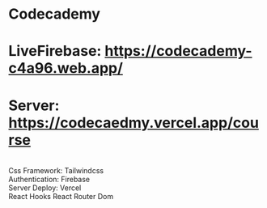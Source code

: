 # Codecademy

# LiveFirebase: https://codecademy-c4a96.web.app/
# Server: https://codecaedmy.vercel.app/course
\
Css Framework: 
Tailwindcss 
\
Authentication:
Firebase
\
Server Deploy:
Vercel
\
React Hooks
React Router Dom
